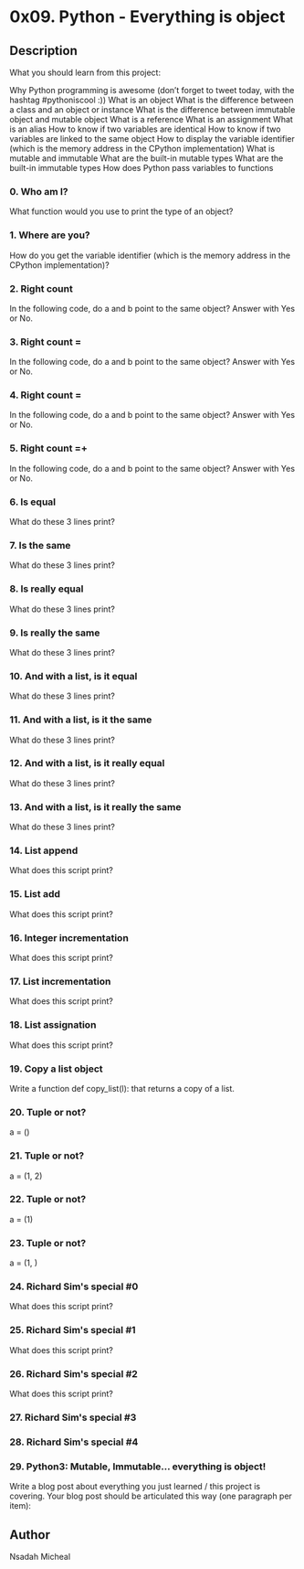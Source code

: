 # 0x09. Python - Everything is object
## Description
What you should learn from this project:

Why Python programming is awesome (don’t forget to tweet today, with the hashtag #pythoniscool :)) What is an object What is the difference between a class and an object or instance What is the difference between immutable object and mutable object What is a reference What is an assignment What is an alias How to know if two variables are identical How to know if two variables are linked to the same object How to display the variable identifier (which is the memory address in the CPython implementation) What is mutable and immutable What are the built-in mutable types What are the built-in immutable types How does Python pass variables to functions

### 0. Who am I?
What function would you use to print the type of an object?

### 1. Where are you?
How do you get the variable identifier (which is the memory address in the CPython implementation)?

### 2. Right count
In the following code, do a and b point to the same object? Answer with Yes or No.

### 3. Right count =
In the following code, do a and b point to the same object? Answer with Yes or No.

### 4. Right count =
In the following code, do a and b point to the same object? Answer with Yes or No.

### 5. Right count =+
In the following code, do a and b point to the same object? Answer with Yes or No.

### 6. Is equal
What do these 3 lines print?

### 7. Is the same
What do these 3 lines print?

### 8. Is really equal
What do these 3 lines print?

### 9. Is really the same
What do these 3 lines print?

### 10. And with a list, is it equal
What do these 3 lines print?

### 11. And with a list, is it the same
What do these 3 lines print?

### 12. And with a list, is it really equal
What do these 3 lines print?

### 13. And with a list, is it really the same
What do these 3 lines print?

### 14. List append
What does this script print?

### 15. List add
What does this script print?

### 16. Integer incrementation
What does this script print?

### 17. List incrementation
What does this script print?

### 18. List assignation
What does this script print?

### 19. Copy a list object
Write a function def copy_list(l): that returns a copy of a list.

### 20. Tuple or not?
a = ()

### 21. Tuple or not?
a = (1, 2)

### 22. Tuple or not?
a = (1)

### 23. Tuple or not?
a = (1, )

### 24. Richard Sim's special #0
What does this script print?

### 25. Richard Sim's special #1
What does this script print?

### 26. Richard Sim's special #2
What does this script print?

### 27. Richard Sim's special #3

### 28. Richard Sim's special #4

### 29. Python3: Mutable, Immutable... everything is object!
Write a blog post about everything you just learned / this project is covering. Your blog post should be articulated this way (one paragraph per item):

## Author
Nsadah Micheal
